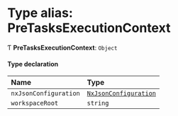 # Type alias: PreTasksExecutionContext

Ƭ **PreTasksExecutionContext**: `Object`

#### Type declaration

| Name                  | Type                                                                                   |
| :-------------------- | :------------------------------------------------------------------------------------- |
| `nxJsonConfiguration` | [`NxJsonConfiguration`](../../reference/core-api/devkit/documents/NxJsonConfiguration) |
| `workspaceRoot`       | `string`                                                                               |
